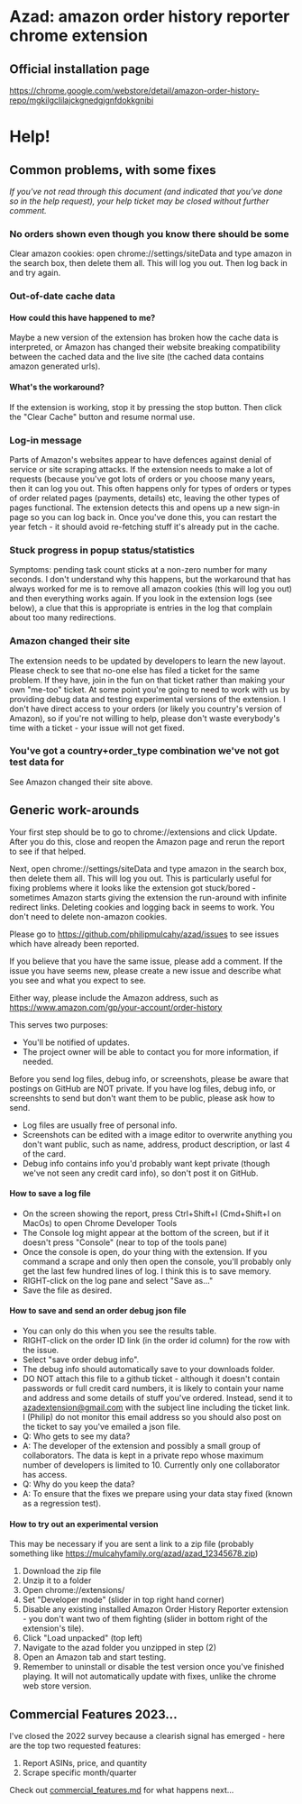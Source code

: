 # Azad: amazon order history reporter chrome extension

## Official installation page

https://chrome.google.com/webstore/detail/amazon-order-history-repo/mgkilgclilajckgnedgjgnfdokkgnibi

# Help!

## Common problems, with some fixes

*If you've not read through this document (and indicated that you've done so in the help request), your help ticket may be closed without further comment.*

### No orders shown even though you know there should be some

Clear amazon cookies: open chrome://settings/siteData and type amazon in the search box, then delete them all. This will log you out.
Then log back in and try again.

### Out-of-date cache data

#### How could this have happened to me?

Maybe a new version of the extension has broken how the cache data is interpreted, or Amazon has changed their website breaking compatibility between the cached data and the live site (the cached data contains amazon generated urls).

#### What's the workaround?

If the extension is working, stop it by pressing the stop button.
Then click the "Clear Cache" button and resume normal use.

### Log-in message

Parts of Amazon's websites appear to have defences against denial of service or site scraping attacks.
If the extension needs to make a lot of requests (because you've got lots of orders or you choose many years, then it can log you out. This often happens only for types of orders or types of order related pages (payments, details) etc, leaving the other types of pages functional. The extension detects this and opens up a new sign-in page so you can log back in.
Once you've done this, you can restart the year fetch - it should avoid re-fetching stuff it's already put in the cache.

### Stuck progress in popup status/statistics

Symptoms: pending task count sticks at a non-zero number for many seconds.
I don't understand why this happens, but the workaround that has always worked for me is to remove all amazon cookies (this will log you out) and then everything works again.
If you look in the extension logs (see below), a clue that this is appropriate is entries in the log that complain about too many redirections.

### Amazon changed their site

The extension needs to be updated by developers to learn the new layout.
Please check to see that no-one else has filed a ticket for the same problem. If they have, join in the fun on that ticket rather than making your own "me-too" ticket. At some point you're going to need to work with us by providing debug data and testing experimental versions of the extension. I don't have direct access to your orders (or likely you country's version of Amazon), so if you're not willing to help, please don't waste everybody's time with a ticket - your issue will not get fixed.

### You've got a country+order_type combination we've not got test data for

See Amazon changed their site above.

## Generic work-arounds

Your first step should be to go to chrome://extensions and click Update.
After you do this, close and reopen the Amazon page and rerun the report to see if that helped.

Next, open chrome://settings/siteData and type amazon in the search box, then delete them all. This will log you out.
This is particularly useful for fixing problems where it looks like the extension got stuck/bored - sometimes Amazon starts giving the extension the run-around with infinite redirect links. Deleting cookies and logging back in seems to work. You don't need to delete non-amazon cookies.

Please go to https://github.com/philipmulcahy/azad/issues to see issues which have already been reported.

If you believe that you have the same issue, please add a comment.
If the issue you have seems new, please create a new issue and describe what you see and what you expect to see.

Either way, please include the Amazon address, such as https://www.amazon.com/gp/your-account/order-history

This serves two purposes:
* You'll be notified of updates.
* The project owner will be able to contact you for more information, if needed.

Before you send log files, debug info, or screenshots, please be aware that postings on GitHub are NOT private.
If you have log files, debug info, or screenshts to send but don't want them to be public, please ask how to send.

* Log files are usually free of personal info.
* Screenshots can be edited with a image editor to overwrite anything you don't want public, such as name, address, product description, or last 4 of the card.
* Debug info contains info you'd probably want kept private (though we've not seen any credit card info), so don't post it on GitHub.


#### How to save a log file

* On the screen showing the report, press Ctrl+Shift+I (Cmd+Shift+I on MacOs) to open Chrome Developer Tools
* The Console log might appear at the bottom of the screen, but if it doesn't press "Console" (near to top of the tools pane)
* Once the console is open, do your thing with the extension. If you command a scrape and only then open the console, you'll probably only get the last few hundred lines of log. I think this is to save memory.
* RIGHT-click on the log pane and select "Save as..."
* Save the file as desired.


#### How to save and send an order debug json file

* You can only do this when you see the results table.
* RIGHT-click on the order ID link (in the order id column) for the row with the issue.
* Select "save order debug info".
* The debug info should automatically save to your downloads folder.
* DO NOT attach this file to a github ticket - although it doesn't contain passwords or full credit card numbers, it is likely to contain your name and address and some details of stuff you've ordered. Instead, send it to azadextension@gmail.com with the subject line including the ticket link. I (Philip) do not monitor this email address so you should also post on the ticket to say you've emailed a json file.
* Q: Who gets to see my data?
* A: The developer of the extension and possibly a small group of collaborators. The data is kept in a private repo whose maximum number of developers is limited to 10. Currently only one collaborator has access.
* Q: Why do you keep the data?
* A: To ensure that the fixes we prepare using your data stay fixed (known as a regression test).

#### How to try out an experimental version

This may be necessary if you are sent a link to a zip file (probably something like https://mulcahyfamily.org/azad/azad_12345678.zip)

1) Download the zip file
2) Unzip it to a folder
3) Open chrome://extensions/
4) Set "Developer mode" (slider in top right hand corner)
5) Disable any existing installed Amazon Order History Reporter extension - you don't want two of them fighting (slider in bottom right of the extension's tile).
6) Click "Load unpacked" (top left)
7) Navigate to the azad folder you unzipped in step (2)
8) Open an Amazon tab and start testing.
9) Remember to uninstall or disable the test version once you've finished playing. It will not automatically update with fixes, unlike the chrome web store version.


## Commercial Features 2023...
I've closed the 2022 survey because a clearish signal has emerged - here are the top two requested features:
1) Report ASINs, price, and quantity
2) Scrape specific month/quarter


Check out [commercial_features.md](doc/commercial_features.md) for what happens next...

